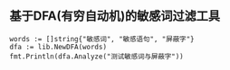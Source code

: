 ## 基于DFA(有穷自动机)的敏感词过滤工具

```
words := []string{"敏感词", "敏感语句", "屏蔽字"}
dfa := lib.NewDFA(words)
fmt.Println(dfa.Analyze("测试敏感词与屏蔽字"))
```